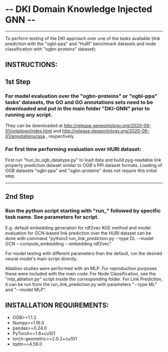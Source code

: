 # -- DKI Domain Knowledge Injected GNN --

--------------------

To perform testing of the DKI approach over one of the tasks avaliable (link prediction with the "ogbl-ppa" and "HuRI" benchmark datasets and node classification with "ogbn-proteins" dataset):


## INSTRUCTIONS:
## 1st Step
### For model evaluation over the "ogbn-proteins" or "ogbl-ppa" tasks' datasets, the GO and GO annotations sets need to be downloaded and put in the main folder "DKI-GNN" prior to running any script. 
They can be downloaded at http://release.geneontology.org/2020-06-01/ontology/index.html and http://release.geneontology.org/2020-06-01/annotations/goa , respectively. 

### For first time performing evaluation over HURI dataset:
First run "huri_to_ogb_datatype.py" to load data and build pyg-readable link property prediction dataset similar to OGB's PPI dataset formats. Loading of OGB datasets "ogbl-ppa" and "ogbn-proteins" does not require this initial step.

-----------------

## 2nd Step
### Run the python script starting with "run_" followed by specific task name. See parameters for script.
E.g. default embedding generation for rdf2vec KGE method and model evaluation for GCN-based link prediction over the HURI dataset can be done with 
command "python3 run_link_prediction.py --type DL --model GCN --compute_embedding --embedding rdf2vec"

For model testing with different parameters than the default, run the desired neural model's main script directly.


Ablation studies were performed with an MLP. For reproduction purposes these were included with the main code: For Node Classification, 
see the "mlp_ablation.py" script inside the corresponding folder. For Link Prediction, it can be run from the run_link_prediction.py with parameters "--type ML" and "--model MLP".

## INSTALLATION REQUIREMENTS:
- OGB>=1.1.2
- Numpy>=1.16.0
- pandas>=0.24.0
- PyTorch>=1.8+cu101
- torch-geometric>=2.0.2+cu101
- tqdm==4.59.0
